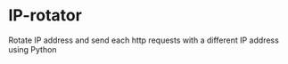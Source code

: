 # IP-rotator
Rotate IP address and send each http requests with a different IP address using Python
